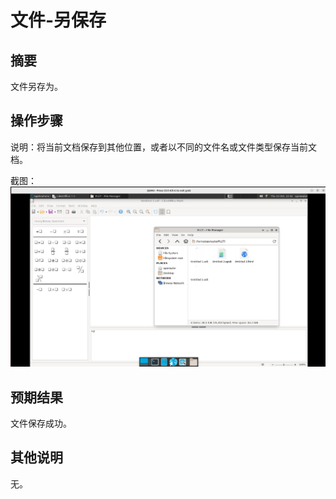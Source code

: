 # 文件-另保存

## 摘要

文件另存为。

## 操作步骤

说明：将当前文档保存到其他位置，或者以不同的文件名或文件类型保存当前文档。

截图：![image](./img/z2.png)

## 预期结果

文件保存成功。

## 其他说明

无。
